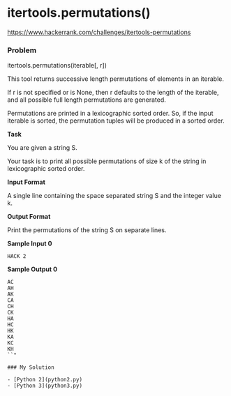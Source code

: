 # itertools.permutations()

https://www.hackerrank.com/challenges/itertools-permutations

### Problem

itertools.permutations(iterable[, r])  

This tool returns successive  length permutations of elements in an iterable.  

If r is not specified or is None, then r defaults to the length of the iterable, and all possible full length permutations are generated.  

Permutations are printed in a lexicographic sorted order. So, if the input iterable is sorted, the permutation tuples will be produced in a sorted order.   

**Task** 

You are given a string S.   

Your task is to print all possible permutations of size k of the string in lexicographic sorted order.

**Input Format**

A single line containing the space separated string S and the integer value k.

**Output Format**

Print the permutations of the string S on separate lines.

**Sample Input 0**

```
HACK 2
```

**Sample Output 0**

```
AC
AH
AK
CA
CH
CK
HA
HC
HK
KA
KC
KH
``"

### My Solution

- [Python 2](python2.py)
- [Python 3](python3.py)